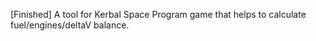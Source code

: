 [Finished] A tool for Kerbal Space Program game that helps to calculate fuel/engines/deltaV balance.
